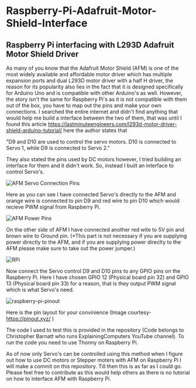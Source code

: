 # Raspberry-Pi-Adafruit-Motor-Shield-Interface
Raspberry Pi interfacing with L293D Adafruit Motor Shield Driver
-
As many of you know that the Adafruit Motor Shield (AFM) is one of the most widely available and affordable motor driver which has multiple expansion ports and dual L293D motor driver with a half H driver, the reason for its popularity also lies in the fact that it is designed specifically for Arduino Uno and is compatible with other Arduino's as well. However, the story isn't the same for Raspberry Pi's as it is not compatible with them out of the box, you have to map out the pins and make your own connections. I searched the entire internet and didn't find anything that would help me build a interface between the two of them, that was until I found this article https://lastminuteengineers.com/l293d-motor-driver-shield-arduino-tutorial/ here the author states that 

"D9 and D10 are used to control the servo motors. D10 is connected to Servo 1, while D9 is connected to Servo 2."

They also stated the pins used by DC motors however, I tried building an interface for them and it didn't work. So, instead I built an interface to control Servo's.

![AFM Servo Connection Pins](https://github.com/lonewolf24/Raspberry-Pi-Adafruit-Motor-Shield-Interface/assets/68584884/13efb123-e3e7-4a20-a665-ce91bef60a21)

Here as you can see I have connected Servo's directly to the AFM and orange wire is connected to pin D9 and red wire to pin D10 which would recieve PWM signal from Raspberry Pi.

![AFM Power Pins](https://github.com/lonewolf24/Raspberry-Pi-Adafruit-Motor-Shield-Interface/assets/68584884/b6f9af67-a887-4f92-a9da-262b5b51b97c)

On the other side of AFM I have connected another red wite to 5V pin and brown wire to Ground pin. (*This part is not necessary if you are supplying power directly to the AFM, and if you are supplying power direclty to the AFM please make sure to take out the power jumper.)

![RPi](https://github.com/lonewolf24/Raspberry-Pi-Adafruit-Motor-Shield-Interface/assets/68584884/319bcf94-3af4-4905-a4ff-2d94fb9e516f)

Now connect the Servo control D9 and D10 pins to any GPIO pins on the Raspberry Pi.
Here I have chosen GPIO 12 (Physical board pin 32) and GPIO 13 (Physical board pin 33) for a reason, that is they output PWM signal which is what Servo's need.

![raspberry-pi-pinout](https://github.com/lonewolf24/Raspberry-Pi-Adafruit-Motor-Shield-Interface/assets/68584884/a66c5d6f-1797-4a53-a325-5ede309552b7)

Here is the pin layout for your convinience (Image courtesy- https://pinout.xyz/ )

The code I used to test this is provided in the repository (Code belongs to Christopher Barnatt who runs ExplainingComputers YouTube channel). To run the code you need to use Thonny on Raspberry Pi.

As of now only Servo's can be controlled using this method when I figure out how to use DC motors or Stepper moters with AFM on Raspberry Pi I will make a commit on this repository. Till then this is as far as I could go.
Please feel free to contribute as this would help others as there is no tutorial on how to interface AFM with Raspberry Pi.
